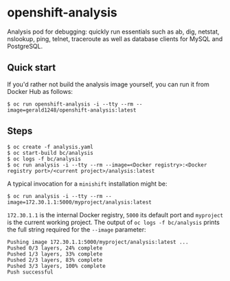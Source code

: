 # openshift-analysis
Analysis pod for debugging: quickly run essentials such as ab, dig, netstat, nslookup, ping, telnet, traceroute as well as database clients for MySQL and PostgreSQL.

## Quick start
If you'd rather not build the analysis image yourself, you can run it from Docker Hub as follows:
```
$ oc run openshift-analysis -i --tty --rm --image=gerald1248/openshift-analysis:latest
```

## Steps
```
$ oc create -f analysis.yaml
$ oc start-build bc/analysis
$ oc logs -f bc/analysis
$ oc run analysis -i --tty --rm --image=<Docker registry>:<Docker registry port>/<current project>/analysis:latest
```
A typical invocation for a `minishift` installation might be:
```
$ oc run analysis -i --tty --rm --image=172.30.1.1:5000/myproject/analysis:latest
```
`172.30.1.1` is the internal Docker registry, `5000` its default port and `myproject` is the current working project. The output of `oc logs -f bc/analysis` prints the full string required for the `--image` parameter:
```
Pushing image 172.30.1.1:5000/myproject/analysis:latest ...
Pushed 0/3 layers, 24% complete
Pushed 1/3 layers, 33% complete
Pushed 2/3 layers, 83% complete
Pushed 3/3 layers, 100% complete
Push successful
```
